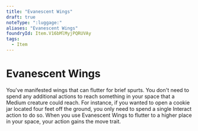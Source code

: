 ```yaml
---
title: "Evanescent Wings"
draft: true
noteType: ":luggage:"
aliases: "Evanescent Wings"
foundryId: Item.V16bMlMyjPQRUVAy
tags:
  - Item
---
```


# Evanescent Wings

You've manifested wings that can flutter for brief spurts. You don't need to spend any additional actions to reach something in your space that a Medium creature could reach. For instance, if you wanted to open a cookie jar located four feet off the ground, you only need to spend a single Interact action to do so. When you use Evanescent Wings to flutter to a higher place in your space, your action gains the move trait.
